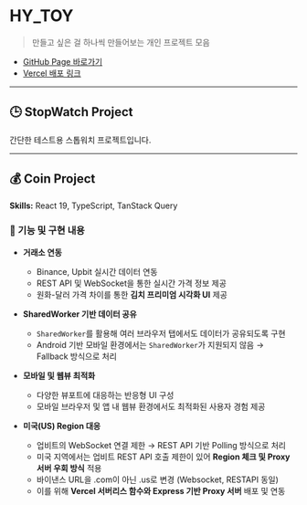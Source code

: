 # HY_TOY

> 만들고 싶은 걸 하나씩 만들어보는 개인 프로젝트 모음

- [GitHub Page 바로가기](https://hakyoonkim2.github.io/hy_toy/)
- [Vercel 배포 링크](https://hy-toy.vercel.app/)

---

## 🕒 StopWatch Project

간단한 테스트용 스톱워치 프로젝트입니다.

---

## 💰 Coin Project

**Skills:** React 19, TypeScript, TanStack Query

### 🔧 기능 및 구현 내용

- **거래소 연동**

  - Binance, Upbit 실시간 데이터 연동
  - REST API 및 WebSocket을 통한 실시간 가격 정보 제공
  - 원화-달러 가격 차이를 통한 **김치 프리미엄 시각화 UI** 제공

- **SharedWorker 기반 데이터 공유**

  - `SharedWorker`를 활용해 여러 브라우저 탭에서도 데이터가 공유되도록 구현
  - Android 기반 모바일 환경에서는 `SharedWorker`가 지원되지 않음 → Fallback 방식으로 처리

- **모바일 및 웹뷰 최적화**

  - 다양한 뷰포트에 대응하는 반응형 UI 구성
  - 모바일 브라우저 및 앱 내 웹뷰 환경에서도 최적화된 사용자 경험 제공

- **미국(US) Region 대응**
  - 업비트의 WebSocket 연결 제한 → REST API 기반 Polling 방식으로 처리
  - 미국 지역에서는 업비트 REST API 호출 제한이 있어 **Region 체크 및 Proxy 서버 우회 방식** 적용
  - 바이낸스 URL을 .com이 아닌 .us로 변경 (Websocket, RESTAPI 동일)
  - 이를 위해 **Vercel 서버리스 함수와 Express 기반 Proxy 서버** 배포 및 연동
